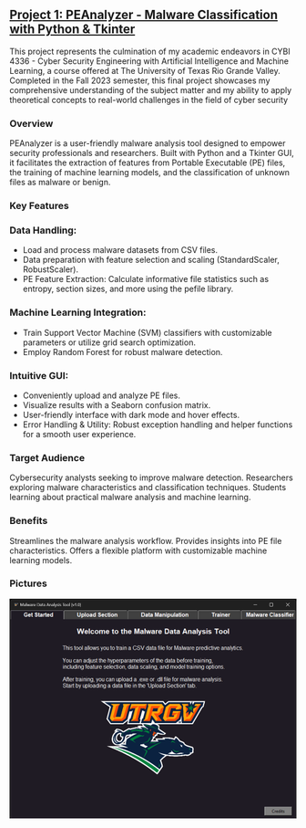 ## [Project 1: PEAnalyzer - Malware Classification with Python & Tkinter](URL)

This project represents the culmination of my academic endeavors in CYBI 4336 - Cyber Security Engineering with Artificial Intelligence and Machine Learning, a course offered at The University of Texas Rio Grande Valley. Completed in the Fall 2023 semester, this final project showcases my comprehensive understanding of the subject matter and my ability to apply theoretical concepts to real-world challenges in the field of cyber security

### Overview

PEAnalyzer is a user-friendly malware analysis tool designed to empower security professionals and researchers.  Built with Python and a Tkinter GUI, it facilitates the extraction of features from Portable Executable (PE) files, the training of machine learning models, and the classification of unknown files as malware or benign.

### Key Features

### Data Handling:
* Load and process malware datasets from CSV files.
* Data preparation with feature selection and scaling (StandardScaler, RobustScaler).
* PE Feature Extraction: Calculate informative file statistics such as entropy, section sizes, and more using the pefile library.
  
### Machine Learning Integration:
* Train Support Vector Machine (SVM) classifiers with customizable parameters or utilize grid search optimization.
* Employ Random Forest for robust malware detection.
  
### Intuitive GUI:
* Conveniently upload and analyze PE files.
* Visualize results with a Seaborn confusion matrix.
* User-friendly interface with dark mode and hover effects.
* Error Handling & Utility: Robust exception handling and helper functions for a smooth user experience.
  
### Target Audience

Cybersecurity analysts seeking to improve malware detection.
Researchers exploring malware characteristics and classification techniques.
Students learning about practical malware analysis and machine learning.

### Benefits
Streamlines the malware analysis workflow.
Provides insights into PE file characteristics.
Offers a flexible platform with customizable machine learning models.

### Pictures
![](images/MalwareDataAnalysisTool/Picture1.png)
